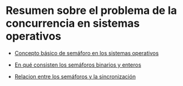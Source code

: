# Resumen sobre el problema de la concurrencia en sistemas operativos

- [Concepto básico de semáforo en los sistemas operativos]()

- [En qué consisten los semáforos binarios y enteros]()

- [Relacion entre los semáforos y la sincronización]() 

